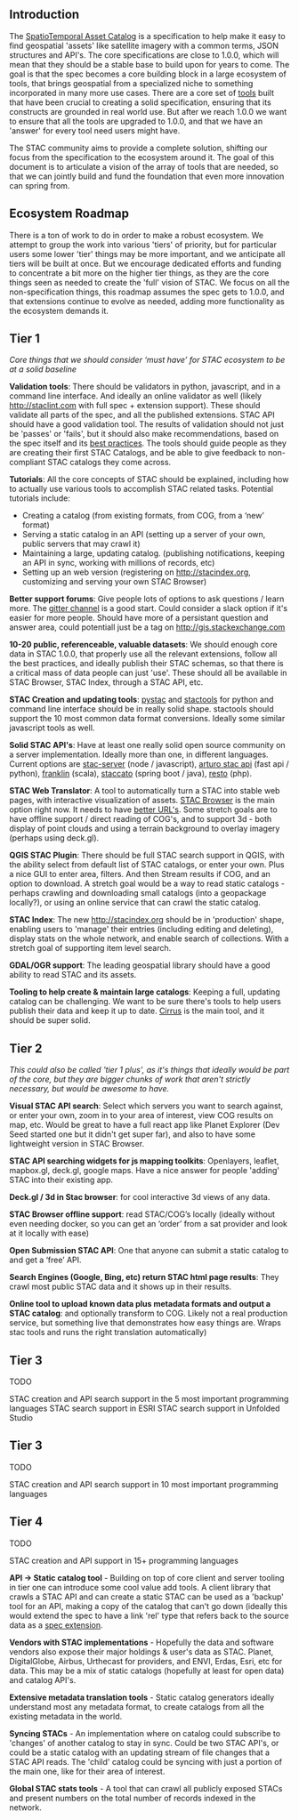 ## Introduction

The [SpatioTemporal Asset Catalog](http://stacspec.org) is a specification to help make it easy to find geospatial 'assets'
like satellite imagery with a common terms, JSON structures and API's. The core specifications are close to 1.0.0, which will
mean that they should be a stable base to build upon for years to come. The goal is that the spec becomes a core building block
in a large ecosystem of tools, that brings geospatial from a specialized niche to something incorporated in many more use cases.
There are a core set of [tools](https://stacspec.org/) built that have been crucial to creating a solid specification, ensuring that
its constructs are grounded in real world use. But after we reach 1.0.0 we want to ensure that all the tools are upgraded to 
1.0.0, and that we have an 'answer' for every tool need users might have.

The STAC community aims to provide a complete solution, shifting our focus from the specification to the ecosystem around it.
The goal of this document is to articulate a vision of the array of tools that are needed, so that we can jointly build and fund
the foundation that even more innovation can spring from.


## Ecosystem Roadmap

There is a ton of work to do in order to make a robust ecosystem. We attempt to group the work into various 'tiers' of priority, but
for particular users some lower 'tier' things may be more important, and we anticipate all tiers will be built at once. But we 
encourage dedicated efforts and funding to concentrate a bit more on the higher tier things, as they are the core things seen as
needed to create the 'full' vision of STAC. We focus on all the non-specification things, this roadmap assumes the spec gets to
1.0.0, and that extensions continue to evolve as needed, adding more functionality as the ecosystem demands it. 

## Tier 1

*Core things that we should consider ‘must have’ for STAC ecosystem to be at a solid baseline*

**Validation tools**: There should be validators in python, javascript, and in a command line interface. And ideally an online 
validator as well (likely http://staclint.com with full spec + extension support). These should validate all parts of the spec, and all the published extensions. STAC API should have a good 
validation tool. The results of validation should not just be 'passes' or 'fails', but it should also make recommendations, based 
on the spec itself and its [best practices](https://github.com/radiantearth/stac-spec/blob/master/best-practices.md). The
tools should guide people as they are creating their first STAC Catalogs, and be able to give feedback to non-compliant STAC
catalogs they come across.

**Tutorials**: All the core concepts of STAC should be explained, including how to actually use various tools to accomplish STAC related tasks. Potential tutorials include:

 - Creating a catalog (from existing formats, from COG, from a ‘new’ format)
 - Serving a static catalog in an API (setting up a server of your own, public servers that may crawl it)
 - Maintaining a large, updating catalog. (publishing notifications, keeping an API in sync, working with millions of records, etc)
 - Setting up an web version (registering on http://stacindex.org, customizing and serving your own STAC Browser)

**Better support forums**: Give people lots of options to ask questions / learn more. The [gitter channel](https://gitter.im/SpatioTemporal-Asset-Catalog/Lobby) 
is a good start. Could consider a slack option if it's easier for more people. Should have more of a persistant question and
answer area, could potentiall just be a tag on http://gis.stackexchange.com

**10-20 public, referenceable, valuable datasets**: We should enough core data in STAC 1.0.0, that properly use all the relevant
extensions, follow all the best practices, and ideally publish their STAC schemas, so that there is a critical mass of data
people can just 'use'. These should all be available in STAC Browser, STAC Index, through a STAC API, etc.

**STAC Creation and updating tools**: [pystac](https://github.com/stac-utils/pystac) and [stactools](https://github.com/stac-utils/stactools) for python and command line interface
should be in really solid shape. stactools should support the 10 most common data format conversions. 
Ideally some similar javascript tools as well. 

**Solid STAC API's**: Have at least one really solid open source community on a server implementation. Ideally more than one, in 
different languages. Current options are [stac-server](https://github.com/stac-utils/stac-server) (node / javascript), [arturo stac
api](https://github.com/arturo-ai/arturo-stac-api) (fast api / python), [franklin](https://azavea.github.io/franklin/) (scala), 
[staccato](https://github.com/planetlabs/staccato) (spring boot / java), [resto](https://github.com/jjrom/resto) (php).

**STAC Web Translator**: A tool to automatically turn a STAC into stable web pages, with interactive visualization of assets. [STAC 
Browser](https://github.com/radiantearth/stac-browser) is the main option right now. It needs to have [better 
URL's](https://github.com/radiantearth/stac-browser/issues/46). Some stretch goals are to have offline support / direct reading
of COG's, and to support 3d - both display of point clouds and using a terrain background to overlay imagery (perhaps using
deck.gl). 

**QGIS STAC Plugin**: There should be full STAC search support in QGIS, with the ability select from default list of STAC catalogs, or enter your own. Plus a nice GUI to enter area, filters. And then Stream results if COG, and an option to download. A stretch
goal would be a way to read static catalogs - perhaps crawling and downloading small catalogs (into a geopackage locally?), or
using an online service that can crawl the static catalog.

**STAC Index**: The new http://stacindex.org should be in 'production' shape, enabling users to 'manage' their entries (including
editing and deleting), display stats on the whole network, and enable search of collections. With a stretch goal of supporting
item level search.

**GDAL/OGR support**: The leading geospatial library should have a good ability to read STAC and its assets.

**Tooling to help create & maintain large catalogs**: Keeping a full, updating catalog can be challenging. We want to be sure there's
tools to help users publish their data and keep it up to date. [Cirrus](https://github.com/cirrus-geo/cirrus) is the main tool, and
it should be super solid.

## Tier 2

*This could also be called 'tier 1 plus', as it's things that ideally would be part of the core, but they are bigger chunks of work
that aren't strictly necessary, but would be awesome to have.*


**Visual STAC API search**: Select which servers you want to search against, or enter your own, zoom in to your area of interest, 
  view COG results on map, etc. Would be great to have a full react app like Planet Explorer (Dev Seed started one but it didn't get 
  super far), and also to have some lightweight version in STAC Browser.

**STAC API searching widgets for js mapping toolkits**: Openlayers, leaflet, mapbox.gl, deck.gl, google maps. Have a nice answer for 
  people 'adding' STAC into their existing app.

**Deck.gl / 3d in Stac browser**: for cool interactive 3d views of any data.

**STAC Browser offline support**: read STAC/COG’s locally (ideally without even needing docker, so you can get an ‘order’ from a sat provider and look at it locally with ease)

**Open Submission STAC API**: One that anyone can submit a static catalog to and get a ‘free’ API.

**Search Engines (Google, Bing, etc) return STAC html page results**: They crawl most public STAC data and it shows up in their results.

**Online tool to upload known data plus metadata formats and output a STAC catalog**: and optionally transform to COG. Likely not a real production service, but something live that demonstrates how easy things are. Wraps stac tools and runs the right translation automatically)


## Tier 3

TODO

STAC creation and API search support in the 5 most important programming languages
STAC search support in ESRI
STAC search support in Unfolded Studio


## Tier 3

TODO

STAC creation and API search support in 10 most important programming languages

## Tier 4

TODO

STAC creation and API support in 15+ programming languages


**API -> Static catalog tool** - Building on top of core client and server tooling in tier one can introduce some cool value add tools.
A client library that crawls a STAC API and can create a static STAC can be used as a 'backup' tool for an API, making a copy
of the catalog that can't go down (ideally this would extend the spec to have a link 'rel' type that refers back to the source
data as a [spec extension](extensions/). 


**Vendors with STAC implementations** - Hopefully the data and software vendors also expose their major holdings & user's
data as STAC. Planet, DigitalGlobe, Airbus, Urthecast for providers, and ENVI, Erdas, Esri, etc for data. This may be a 
mix of static catalogs (hopefully at least for open data) and catalog API's.

**Extensive metadata translation tools** - Static catalog generators ideally understand most any metadata format, to create
catalogs from all the existing metadata in the world.

**Syncing STACs** - An implementation where on catalog could subscribe to 'changes' of another catalog to stay in sync. Could
be two STAC API's, or could be a static catalog with an updating stream of file changes that a STAC API reads. The 'child'
catalog could be syncing with just a portion of the main one, like for their area of interest.

**Global STAC stats tools** - A tool that can crawl all publicly exposed STACs and present numbers on the total number of 
records indexed in the network.

